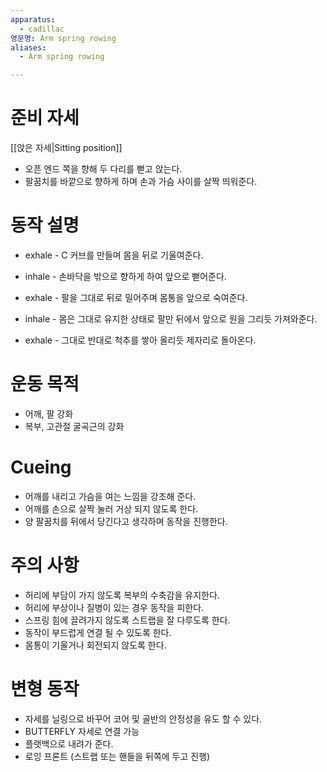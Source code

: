 ```yaml
---
apparatus:
  - cadillac
영문명: Arm spring rowing
aliases:
  - Arm spring rowing

---
```


# 준비 자세

[[앉은 자세|Sitting position]]

- 오픈 엔드 쪽을 향해 두 다리를 뻗고 앉는다.
- 팔꿈치를 바깥으로 향하게 하며 손과 가슴 사이를 살짝 띄워준다.

# 동작 설명

- exhale - C 커브를 만들며 몸을 뒤로 기울여준다.

- inhale - 손바닥을 밖으로 향하게 하여 앞으로 뻗어준다.

- exhale - 팔을 그대로 뒤로 밀어주며 몸통을 앞으로 숙여준다.

- inhale - 몸은 그대로 유지한 상태로 팔만 뒤에서 앞으로 원을 그리듯 가져와준다.

- exhale - 그대로 반대로 척추를 쌓아 올리듯 제자리로 돌아온다.

# 운동 목적

- 어깨, 팔 강화
- 복부, 고관절 굴곡근의 강화

# Cueing

- 어깨를 내리고 가슴을 여는 느낌을 강조해 준다.
- 어깨를 손으로 살짝 눌러 거상 되지 않도록 한다.
- 양 팔꿈치를 뒤에서 당긴다고 생각하며 동작을 진행한다.

# 주의 사항

- 허리에 부담이 가지 않도록 복부의 수축감을 유지한다.
- 허리에 부상이나 질병이 있는 경우 동작을 피한다.
- 스프링 힘에 끌려가지 않도록 스트랩을 잘 다루도록 한다.
- 동작이 부드럽게 연결 될 수 있도록 한다.
- 몸통이 기울거나 회전되지 않도록 한다.

# 변형 동작

- 자세를 닐링으로 바꾸어 코어 및 골반의 안정성을 유도 할 수 있다.
- BUTTERFLY 자세로 연결 가능
- 플랫백으로 내려가 준다.
- 로잉 프론트 (스트랩 또는 핸들을 뒤쪽에 두고 진행)